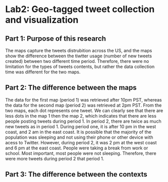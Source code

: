 # Lab2: Geo-tagged tweet collection and visualization

## Part 1:  Purpose of this research 
The maps capture the tweets distrubition across the US, and the maps show the difference between the tiwtter usage (number of new tweets created) between two different time period. Therefore, there were no limitation for the types of tweets contents, but rather the data collection time was different for the two maps. 

## Part 2: The difference between the maps
The data for the first map (period 1) was retrieved after 10pm PST, whereas the data for the second map (period 2) was retrieved at 2pm PST. From the two maps, each dot represents one tweet. We can clearly see that there are less dots in the map 1 then the map 2, which indicates that there are less people posting tweets during period 1. In period 2, there are twice as much new tweets as in period 1. During period one, it is after 10 pm in the west coast, and 2 am in the east coast. It is possible that the majority of the population was sleeping and not using their phone or other device with acess to Twitter. However, during period 2, it was 2 pm at the west coast and 6 pm at the east coast. People were taking a break from work or school. Most important, most people were not sleeping. Therefore, there were more tweets during period 2 that period 1.

## Part 3: The difference between the contexts
